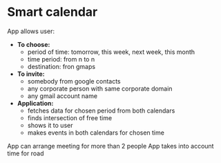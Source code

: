 # Smart calendar

App allows user:
* __To choose:__
    * period of time: tomorrow, this week, next week, this month
    * time period: from n to n
    * destination: fron gmaps 
* __To invite:__
    * somebody from google contacts
    * any corporate person with same corporate domain
    * any gmail account name 
* __Application:__
    * fetches data for chosen period from both calendars
    * finds intersection of free time
    * shows it to user
    * makes events in both calendars for chosen time  

App can arrange meeting for more than 2 people
App takes into account time for road
